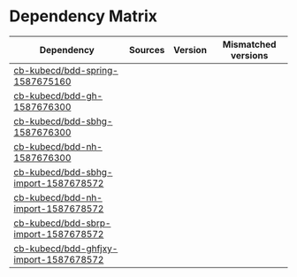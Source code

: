 # Dependency Matrix

Dependency | Sources | Version | Mismatched versions
---------- | ------- | ------- | -------------------
[cb-kubecd/bdd-spring-1587675160](https://github.com/cb-kubecd/bdd-spring-1587675160.git) |  | []() | 
[cb-kubecd/bdd-gh-1587676300](https://github.com/cb-kubecd/bdd-gh-1587676300.git) |  | []() | 
[cb-kubecd/bdd-sbhg-1587676300](https://github.com/cb-kubecd/bdd-sbhg-1587676300.git) |  | []() | 
[cb-kubecd/bdd-nh-1587676300](https://github.com/cb-kubecd/bdd-nh-1587676300.git) |  | []() | 
[cb-kubecd/bdd-sbhg-import-1587678572](https://github.com/cb-kubecd/bdd-sbhg-import-1587678572.git) |  | []() | 
[cb-kubecd/bdd-nh-import-1587678572](https://github.com/cb-kubecd/bdd-nh-import-1587678572.git) |  | []() | 
[cb-kubecd/bdd-sbrp-import-1587678572](https://github.com/cb-kubecd/bdd-sbrp-import-1587678572.git) |  | []() | 
[cb-kubecd/bdd-ghfjxy-import-1587678572](https://github.com/cb-kubecd/bdd-ghfjxy-import-1587678572.git) |  | []() | 
